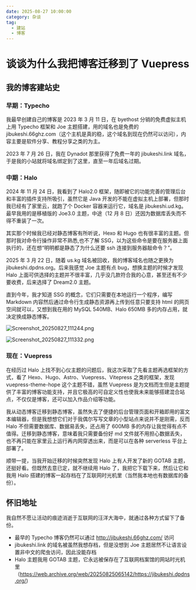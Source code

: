 ```yaml
---
date: 2025-08-27 10:00:00
category: 杂谈
tag: 
  - 建站
  - 博客
---
```


# 谈谈为什么我把博客迁移到了 Vuepress

## 我的博客建站史

### 早期：Typecho

我最早创建自己的博客是 2023 年 3 月 11 日，在 byethost 分销的免费虚拟主机上用 Typecho 框架和 Joe 主题搭建，用的域名也是免费的 jibukeshi.66ghz.com（这个主机是真的稳，这个域名到现在仍然可以访问），内容主要是软件分享、教程分享之类的为主。

2023 年 7 月 26 日，我在 Dynadot 那里获得了免费一年的 jibukeshi.link 域名，于是我的小站就将域名绑定到了这里，直至一年后域名过期。

### 中期：Halo

2024 年 11 月 24 日，我看到了 Halo2.0 框架，随即被它的功能完善的管理后台和丰富的插件支持所吸引，虽然它是 Java 开发的不能在虚拟主机上部署，但那时我已经有了家里云，就跑了个 Docker 容器来运行它，域名是 jibukeshi.ud.kg。最早我用的是移植版的 Joe3.0 主题，中途（12 月 8 日）还因为数据库丢失而不得不重装了一次。

其实那个时候我已经对静态博客有所听说，Hexo 和 Hugo 也有很丰富的主题。但那时我对命令行操作非常不熟悉,也不了解 SSG，以为这些命令是要在服务器上面执行的，还在想“明明都是静态了为什么还要 ssh 连接到服务器敲命令？”。

2025 年 3 月 22 日，随着 us.kg 域名被回收，我的博客域名也随之更换为 jibukeshi.dpdns.org。后来我感觉 Joe 主题有点 bug，想换主题的时候才发现 Halo 上面可供选择的主题并不很丰富，几乎没几款符合我的心意，甚至还有不少要收费，后来选择了 Dream2.0 主题。

直到今年，我才知道 SSG 的概念，它们只需要在本地运行一个程序，编写 Markdown 内容然后通过命令行生成静态资源再上传到任意只要支持 html 的网页空间就可以，又想到我在用的 MySQL 540MB、Halo 650MB 多的内存占用，就决定换成静态博客。

![Screenshot_20250827_111244.png](/assets/pictures/why-my-blog-changed-to-vuepress/Screenshot_20250827_111244.png)

![Screenshot_20250827_111332.png](/assets/pictures/why-my-blog-changed-to-vuepress/Screenshot_20250827_111332.png)

### 现在：Vuepress

在经历过 Halo 上找不到心仪主题的问题后，我这次采取了先看主题再选框架的方式，看了 Hexo、Hugo、Astro、Vuepress、Vitepress 之类的框架，发现 vuepress-theme-hope 这个主题不错，虽然 Vuepress 是为文档而生但是主题提供了丰富的博客功能支持，并且它极高的可自定义性也使我未来能够搭建混合站点，不仅仅是博客，还可以加入作品介绍等功能。

我从动态博客迁移到静态博客，虽然失去了便捷的后台管理页面和开箱即用的富文本编辑器，但是我想想它们对于我偶尔写写文章的小型站点来说并不是刚需，反而Halo 不但需要数据库、数据易丢失，还占用了 600MB 多的内存让我觉得有点不值得。迁移到静态博客，意味着我只需要备份好 md 文件就不用担心数据丢失，也不再只能在家里云上运行再内网穿透出来，而是可以在各种 serverless 平台上部署了。

顺带一提，当我开始迁移的时候突然发现 Halo 上有人开发了新的 GOTAB 主题，还挺好看。但既然去意已定，就不继续用 Halo 了，我把它下载下来，然后让它和我用 Halo 搭建的博客一起存档在了互联网时光机里（当然我本地也有数据库的备份）。

## 怀旧地址

我自然不愿让活动的痕迹消逝于互联网的汪洋大海中，就通过各种方式留下了备份。

- 最早的 Typecho 博客仍然可以通过 http://jibukeshi.66ghz.com/ 访问
- jibukeshi.link 的域名被虽然我想存档，但是没想到 Joe 主题居然不让语言设置非中文的爬虫访问，因此没能存档
- Halo 主题我用 GOTAB 主题，它永远被保存在了互联网档案馆的网站时光机里（https://web.archive.org/web/20250825065142/https://jibukeshi.dpdns.org/)